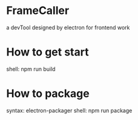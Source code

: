 # FrameCaller
a devTool designed by electron for frontend work
 
# How to get start
shell: npm run build

# How to package
syntax: electron-packager <location of project> <name of project> <platform> <architecture> <electron version> <optional options>
shell: npm run package
